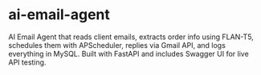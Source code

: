 # ai-email-agent
AI Email Agent that reads client emails, extracts order info using FLAN-T5, schedules them with APScheduler, replies via Gmail API, and logs everything in MySQL. Built with FastAPI and includes Swagger UI for live API testing.
